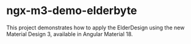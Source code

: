 # ngx-m3-demo-elderbyte
This project demonstrates how to apply the ElderDesign using the new Material Design 3, available in Angular Material 18.
